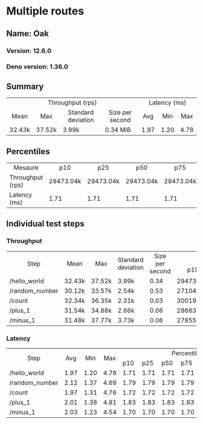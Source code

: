 # Multiple routes
## Name: Oak 

### Version: 12.6.0
### Deno version: 1.36.0

## Summary
<table>
<tr>
    <td align="center" colspan="4">Throughput (rps)</td>
    <td align="center" colspan="3">Latency (ms)</td>
</tr>
<tr>
    <td align="center">Mean</td>
    <td align="center">Max</td>
    <td align="center">Standard deviation</td>
    <td align="center">Size per second</td>
    <td align="center">Avg</td>
    <td align="center">Min</td>
    <td align="center">Max</td>
</tr>
<tr>
    <td>32.43k</td>
    <td>37.52k</td>
    <td>3.99k</td>
    <td>0.34 MiB</td>
    <td>1.97</td>
    <td>1.20</td>
    <td>4.78</td>
</tr>
</table>

## Percentiles

<table>
<tr>
  <td align="center">Mesaure</td>
  <td align="center">p10</td>
  <td align="center">p25</td>
  <td align="center">p50</td>
  <td align="center">p75</td>
  <td align="center">p90</td>
  <td align="center">p95</td>
  <td align="center">p99</td>
</tr>
<tr>
  <td>Throughput (rps)</td>
  <td>29473.04k</td>
  <td>29473.04k</td>
  <td>29473.04k</td>
  <td>29473.04k</td>
  <td>36682.29k</td>
  <td>37514.71k</td>
  <td>37517.64k</td>
</tr>
<tr>
  <td>Latency (ms)</td>
  <td>1.71</td>
  <td>1.71</td>
  <td>1.71</td>
  <td>1.71</td>
  <td>2.29</td>
  <td>2.44</td>
  <td>2.87</td>
</tr>
</table>

## Individual test steps

### Throughput

<table>
<tr>
  <td align="center" rowspan="2">Step</td>
  <td align="center" rowspan="2">Mean</td>
  <td align="center" rowspan="2">Max</td>
  <td align="center" rowspan="2">Standard deviation</td>
  <td align="center" rowspan="2">Size per second</td>
  <td align="center" colspan="7">Percentiles</td>
</tr>
<tr>
  <!-- still Step -->
  <!-- still Mean -->
  <!-- still Max -->
  <!-- still Standard deviation -->
  <!-- still Size per second -->
  <td align="center">p10</td>
  <td align="center">p25</td>
  <td align="center">p50</td>
  <td align="center">p75</td>
  <td align="center">p90</td>
  <td align="center">p95</td>
  <td align="center">p99</td>
</tr>
<tr>
  <td>/hello_world</td>
  <td>32.43k</td>
  <td>37.52k</td>
  <td>3.99k</td>
  <td>0.34</td>
  <td>29473.04k</td>
  <td>29473.04k</td>
  <td>29473.04k</td>
  <td>29473.04k</td>
  <td>36682.29k</td>
  <td>37514.71k</td>
  <td>37517.64k</td>
</tr><tr>
  <td>/random_number</td>
  <td>30.12k</td>
  <td>33.57k</td>
  <td>2.54k</td>
  <td>0.53</td>
  <td>27104.51k</td>
  <td>27104.51k</td>
  <td>27104.51k</td>
  <td>27104.51k</td>
  <td>32611.60k</td>
  <td>33102.03k</td>
  <td>33567.34k</td>
</tr><tr>
  <td>/count</td>
  <td>32.34k</td>
  <td>36.35k</td>
  <td>2.31k</td>
  <td>0.03</td>
  <td>30019.55k</td>
  <td>30019.55k</td>
  <td>30019.55k</td>
  <td>30019.55k</td>
  <td>34604.35k</td>
  <td>35124.35k</td>
  <td>36349.39k</td>
</tr><tr>
  <td>/plus_1</td>
  <td>31.54k</td>
  <td>34.88k</td>
  <td>2.66k</td>
  <td>0.06</td>
  <td>28663.07k</td>
  <td>28663.07k</td>
  <td>28663.07k</td>
  <td>28663.07k</td>
  <td>33770.29k</td>
  <td>34160.72k</td>
  <td>34876.67k</td>
</tr><tr>
  <td>/minus_1</td>
  <td>31.48k</td>
  <td>37.77k</td>
  <td>3.73k</td>
  <td>0.06</td>
  <td>27855.62k</td>
  <td>27855.62k</td>
  <td>27855.62k</td>
  <td>27855.62k</td>
  <td>34527.34k</td>
  <td>37710.30k</td>
  <td>37765.87k</td>
</tr></table>

### Latency

<table>
<tr>
  <td align="center" rowspan="2">Step</td>
  <td align="center" rowspan="2">Avg</td>
  <td align="center" rowspan="2">Min</td>
  <td align="center" rowspan="2">Max</td>
  <td align="center" colspan="7">Percentiles</td>
</tr>
<tr>
  <!-- still Avg -->
  <!-- still Min -->
  <!-- still Max -->
  <td>p10</td>
  <td>p25</td>
  <td>p50</td>
  <td>p75</td>
  <td>p90</td>
  <td>p95</td>
  <td>p99</td>
</tr>
<tr>
  <td>/hello_world</td>
  <td>1.97</td>
  <td>1.20</td>
  <td>4.78</td>
  <td>1.71</td>
  <td>1.71</td>
  <td>1.71</td>
  <td>1.71</td>
  <td>2.29</td>
  <td>2.44</td>
  <td>2.87</td>
</tr><tr>
  <td>/random_number</td>
  <td>2.12</td>
  <td>1.37</td>
  <td>4.69</td>
  <td>1.79</td>
  <td>1.79</td>
  <td>1.79</td>
  <td>1.79</td>
  <td>2.44</td>
  <td>2.61</td>
  <td>3.23</td>
</tr><tr>
  <td>/count</td>
  <td>1.97</td>
  <td>1.31</td>
  <td>4.76</td>
  <td>1.72</td>
  <td>1.72</td>
  <td>1.72</td>
  <td>1.72</td>
  <td>2.27</td>
  <td>2.42</td>
  <td>2.89</td>
</tr><tr>
  <td>/plus_1</td>
  <td>2.01</td>
  <td>1.38</td>
  <td>4.81</td>
  <td>1.83</td>
  <td>1.83</td>
  <td>1.83</td>
  <td>1.83</td>
  <td>2.31</td>
  <td>2.42</td>
  <td>2.81</td>
</tr><tr>
  <td>/minus_1</td>
  <td>2.03</td>
  <td>1.23</td>
  <td>4.54</td>
  <td>1.70</td>
  <td>1.70</td>
  <td>1.70</td>
  <td>1.70</td>
  <td>2.34</td>
  <td>2.54</td>
  <td>3.25</td>
</tr></table>